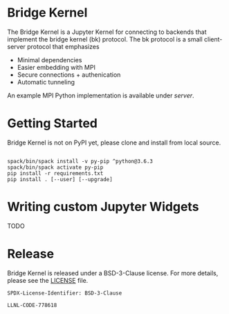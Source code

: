 # Bridge Kernel

The Bridge Kernel is a Jupyter Kernel for connecting to backends that implement the bridge kernel (bk)
protocol. The bk protocol is a small client-server protocol that emphasizes

* Minimal dependencies
* Easier embedding with MPI
* Secure connections + authenication
* Automatic tunneling

An example MPI Python implementation is available under *server*.

# Getting Started

Bridge Kernel is not on PyPI yet, please clone and install from local source.

```console

spack/bin/spack install -v py-pip ^python@3.6.3
spack/bin/spack activate py-pip
pip install -r requirements.txt
pip install . [--user] [--upgrade]
```

# Writing custom Jupyter Widgets
TODO
# Release

Bridge Kernel is released under a BSD-3-Clause license. For more details, please see the
[LICENSE](./LICENSE) file.

`SPDX-License-Identifier: BSD-3-Clause`

`LLNL-CODE-778618`

